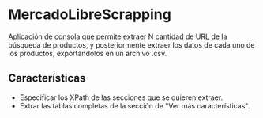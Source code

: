 # MercadoLibreScrapping
Aplicación de consola que permite extraer N cantidad de URL de la búsqueda de productos, y posteriormente extraer los datos de cada uno de los productos, exportándolos en un archivo .csv.

## Características
- Especificar los XPath de las secciones que se quieren extraer.
- Extrar las tablas completas de la sección de "Ver más características".